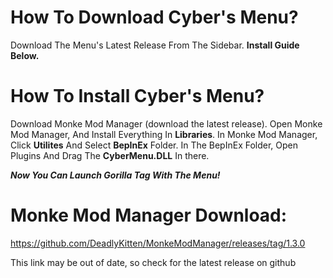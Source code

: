 


# How To Download Cyber's Menu?

Download The Menu's Latest Release From
The Sidebar. **Install Guide Below.**


# How To Install Cyber's Menu?
 Download Monke Mod Manager (download the latest release).
 Open Monke Mod Manager, And Install Everything In **Libraries**.
 In Monke Mod Manager, Click **Utilites** And Select **BepInEx** Folder.
 In The BepInEx Folder, Open Plugins And Drag The  **CyberMenu.DLL**  In there.

 ***Now You Can Launch Gorilla Tag With The Menu!***


# Monke Mod Manager Download:

https://github.com/DeadlyKitten/MonkeModManager/releases/tag/1.3.0

This link may be out of date, so check
for the latest release on github
